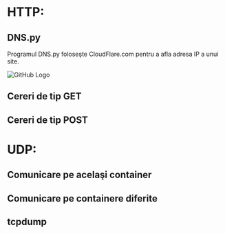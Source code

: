 # HTTP:
## DNS.py
Programul DNS.py foloseşte CloudFlare.com pentru a afla adresa IP a unui site.

![GitHub Logo](/http/http1console.PNG)

## Cereri de tip **GET**

## Cereri de tip **POST**

# UDP:
## Comunicare pe acelaşi container

## Comunicare pe containere diferite

## tcpdump
